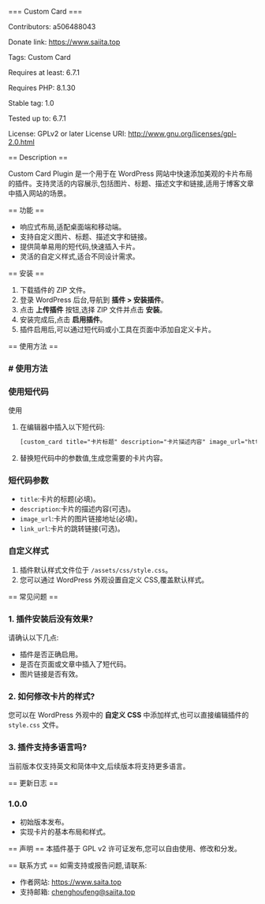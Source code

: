 === Custom Card ===

Contributors: a506488043

Donate link: https://www.saiita.top

Tags: Custom Card

Requires at least: 6.7.1

Requires PHP: 8.1.30

Stable tag: 1.0

Tested up to: 6.7.1


License: GPLv2 or later License URI: http://www.gnu.org/licenses/gpl-2.0.html


== Description ==

Custom Card Plugin 是一个用于在 WordPress 网站中快速添加美观的卡片布局的插件。支持灵活的内容展示,包括图片、标题、描述文字和链接,适用于博客文章中插入网站的场景。

== 功能 ==

- 响应式布局,适配桌面端和移动端。
- 支持自定义图片、标题、描述文字和链接。
- 提供简单易用的短代码,快速插入卡片。
- 灵活的自定义样式,适合不同设计需求。

== 安装 ==

1. 下载插件的 ZIP 文件。
2. 登录 WordPress 后台,导航到 **插件 > 安装插件**。
3. 点击 **上传插件** 按钮,选择 ZIP 文件并点击 **安装**。
4. 安装完成后,点击 **启用插件**。
5. 插件启用后,可以通过短代码或小工具在页面中添加自定义卡片。

== 使用方法 ==

### # 使用方法

### 使用短代码

使用

1. 在编辑器中插入以下短代码:

   ```html
   [custom_card title="卡片标题" description="卡片描述内容" image_url="https://example.com/image.jpg" link_url="https://example.com"]
   ```

2. 替换短代码中的参数值,生成您需要的卡片内容。

### 短代码参数

- `title`:卡片的标题(必填)。
- `description`:卡片的描述内容(可选)。
- `image_url`:卡片的图片链接地址(必填)。
- `link_url`:卡片的跳转链接(可选)。

### 自定义样式

1. 插件默认样式文件位于 `/assets/css/style.css`。
2. 您可以通过 WordPress 外观设置自定义 CSS,覆盖默认样式。

== 常见问题 ==

### 1. 插件安装后没有效果?

请确认以下几点:

- 插件是否正确启用。
- 是否在页面或文章中插入了短代码。
- 图片链接是否有效。

### 2. 如何修改卡片的样式?

您可以在 WordPress 外观中的 **自定义 CSS** 中添加样式,也可以直接编辑插件的 `style.css` 文件。

### 3. 插件支持多语言吗?

当前版本仅支持英文和简体中文,后续版本将支持更多语言。

== 更新日志 ==

### 1.0.0

- 初始版本发布。
- 实现卡片的基本布局和样式。

== 声明 == 本插件基于 GPL v2 许可证发布,您可以自由使用、修改和分发。

== 联系方式 == 如需支持或报告问题,请联系:

- 作者网站: https://www.saita.top
- 支持邮箱: chenghoufeng@saiita.top